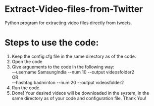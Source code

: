 # Extract-Video-files-from-Twitter
Python program for extracting video files directly from tweets.
# Steps to use the code:
1. Keep the config.cfg file in the same directory as of the code.
2. Open the code
3. Give arguements to the code in the following way:  
--username SamsungIndia --num 10 --output videosfolder2  
OR  
--hashtag badminton --num 20 --output videosfolder2
4. Run the code. 
5. Done! Your desired videos will be downloaded in the system, in the same directory as of your code and configuration file.
Thank You!
